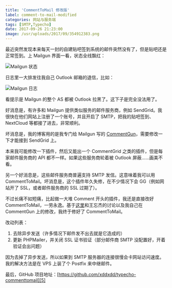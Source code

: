 ```yaml
---
title: 'CommentToMail 修改版'
label: comment-to-mail-modified
categories: 网站与服务端
tags: [SMTP,Typecho]
date: 2017-09-26 21:23:00
image: /usr/uploads/2017/09/354912383.png
---
```

最近突然发现本来每天一封的自建贴吧签到系统的邮件突然没有了，但是贴吧还是正常签到。上 Mailgun 界面一看，状态全线飘红：

![Mailgun 状态][1]

日志里一大排发往我自己 Outlook 邮箱的退信，比如：

![Mailgun 日志][2]

看提示是 Mailgun 的整个 AS 都被 Outlook 拉黑了。这下子是完全没法用了。

好消息是，有许多和 Mailgun 提供类似服务的邮件服务商，例如 SendGrid。我很快在他们网站上注册了一个账号，并且开启了 SMTP，把我的贴吧签到、NextCloud 等都接了进去，非常顺利。

坏消息是，我的博客用的是我专门给 Mailgun 写的 [CommentGun][3]，需要修改一下才能接到 SendGrid 上。

本来我可能修改一下插件，然后又能出一个 CommentGrid 之类的插件，但是每家邮件服务商的 API 都不一样。如果这些服务商轮着被 Outlook 屏蔽……画美不看。

另一个好消息是，这些邮件服务商普遍支持 SMTP 发信。这意味着我可以用 CommentToMail。坏消息是，这个插件年久失修，在不少情况下会 GG（例如网站开了 SSL，或者邮件服务商的 SSL 过期了）。

不过长痛不如短痛，比起做一大堆 Comment 开头的插件，我还是直接改好 CommentToMail，一劳永逸。基于[这里][4]和王忘杰的讨论以及我自己在 CommentGun 上的修改，我终于修好了 CommentToMail。

改动列表：
1. 去除异步发送（许多情况下邮件发不出去就是它造成的）
2. 更新 PHPMailer，并关闭 SSL 证书验证（部分邮件商 SMTP 没配置好，开着验证会出问题）

因为去掉了异步发送，所以如果到 SMTP 服务器的连接很慢会卡网站访问速度。我的解决方法是在 VPS 上装了个 Postfix 来中继邮件。

最后，GitHub 项目地址：[https://github.com/xddxdd/typecho-commenttomail][5]

  [1]: /usr/uploads/2017/09/354912383.png
  [2]: /usr/uploads/2017/09/984326858.png
  [3]: /article/modify-website/mailgun-typecho-comment-email-notification.lantian
  [4]: /article/modify-website/mailgun-typecho-comment-email-notification.lantian
  [5]: https://github.com/xddxdd/typecho-commenttomail
